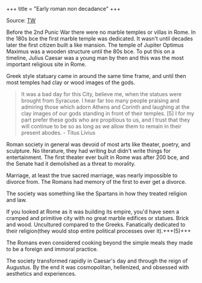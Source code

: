 +++
title = "Early roman non decadance"
+++

Source: [TW](https://threadreaderapp.com/thread/1821338612169949688.html#google_vignette)


Before the 2nd Punic War there were no marble temples or villas in Rome. In the 180s bce the first marble temple was dedicated. It wasn't until decades later the first citizen built a like mansion. The temple of Jupiter Optimus Maximus was a wooden structure until the 80s bce. To put this on a timeline, Julius Caesar was a young man by then and this was the most important religious site in Rome. 

Greek style statuary came in around the same time frame, and until then most temples had clay or wood images of the gods. 

>  It was a bad day for this City, believe me, when the statues were brought from Syracuse. I hear far too many people praising and admiring those which adorn Athens and Corinth and laughing at the clay images of our gods standing in front of their temples. [5] I for my part prefer these gods who are propitious to us, and I trust that they will continue to be so as long as we allow them to remain in their present abodes. - Titus Livius

Roman society in general was devoid of most arts like theater, poetry, and sculpture. No literature, they had writing but didn't write things for entertainment. The first theater ever built in Rome was after 200 bce, and the Senate had it demolished as a threat to morality.

Marriage, at least the true sacred marriage, was nearly impossible to divorce from. The Romans had memory of the first to ever get a divorce. 

The society was something like the Spartans in how they treated religion and law.

If you looked at Rome as it was building its empire, you'd have seen a cramped and primitive city with no great marble edifices or statues. Brick and wood. Uncultured compared to the Greeks. Fanatically dedicated to their religion(they would stop entire political processes over it).+++(5)+++

The Romans even considered cooking beyond the simple meals they made to be a foreign and immoral practice.

The society transformed rapidly in Caesar's day and through the reign of Augustus. By the end it was cosmopolitan, hellenized, and obsessed with aesthetics and experiences. 

